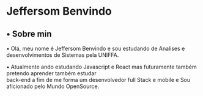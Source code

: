 <h1>Jeffersom Benvindo </h1>

<h2>• Sobre min</h2>
<p> • Olá, meu nome é Jeffersom Benvindo e sou estudando de Analises e desenvolvimentos de Sistemas pela UNIFFA.<br>

 • Atualmente ando estudando Javascript e React mas futuramente também pretendo aprender também estudar<br> 
 back-end a fim de me forma um desenvolvedor full Stack e mobile e
 Sou aficionado pelo Mundo OpenSource.</p>


